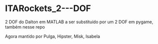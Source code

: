 # ITARockets_2---DOF
2 DOF do Dalton em MATLAB a ser substituído por um 2 DOF em pygame, também nesse repo 



Agora mantido por Pulga, Hipster, Misk, Isabela

